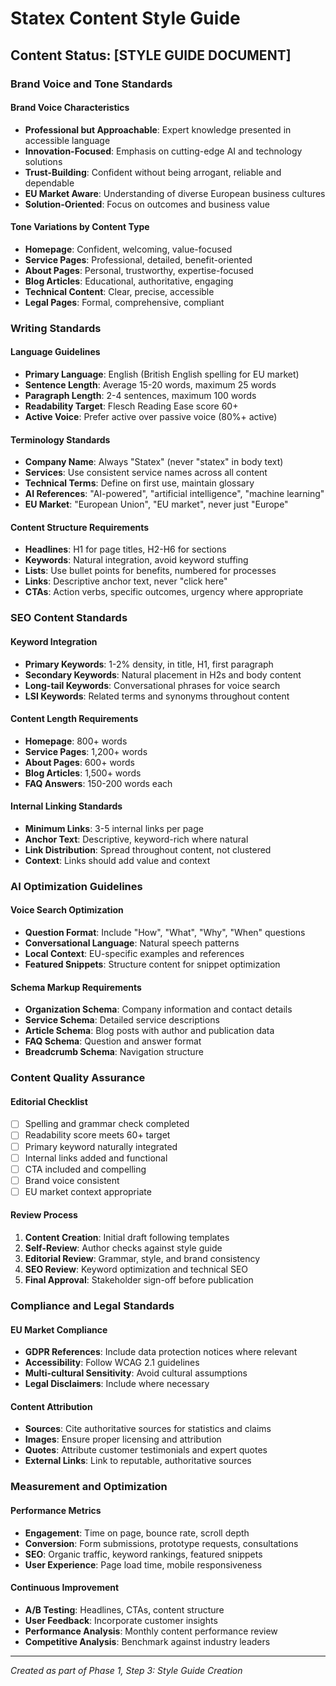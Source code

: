 # Statex Content Style Guide

## Content Status: [STYLE GUIDE DOCUMENT]

### Brand Voice and Tone Standards

#### Brand Voice Characteristics
- **Professional but Approachable**: Expert knowledge presented in accessible language
- **Innovation-Focused**: Emphasis on cutting-edge AI and technology solutions
- **Trust-Building**: Confident without being arrogant, reliable and dependable
- **EU Market Aware**: Understanding of diverse European business cultures
- **Solution-Oriented**: Focus on outcomes and business value

#### Tone Variations by Content Type
- **Homepage**: Confident, welcoming, value-focused
- **Service Pages**: Professional, detailed, benefit-oriented  
- **About Pages**: Personal, trustworthy, expertise-focused
- **Blog Articles**: Educational, authoritative, engaging
- **Technical Content**: Clear, precise, accessible
- **Legal Pages**: Formal, comprehensive, compliant

### Writing Standards

#### Language Guidelines
- **Primary Language**: English (British English spelling for EU market)
- **Sentence Length**: Average 15-20 words, maximum 25 words
- **Paragraph Length**: 2-4 sentences, maximum 100 words
- **Readability Target**: Flesch Reading Ease score 60+
- **Active Voice**: Prefer active over passive voice (80%+ active)

#### Terminology Standards
- **Company Name**: Always "Statex" (never "statex" in body text)
- **Services**: Use consistent service names across all content
- **Technical Terms**: Define on first use, maintain glossary
- **AI References**: "AI-powered", "artificial intelligence", "machine learning"
- **EU Market**: "European Union", "EU market", never just "Europe"

#### Content Structure Requirements
- **Headlines**: H1 for page titles, H2-H6 for sections
- **Keywords**: Natural integration, avoid keyword stuffing
- **Lists**: Use bullet points for benefits, numbered for processes
- **Links**: Descriptive anchor text, never "click here"
- **CTAs**: Action verbs, specific outcomes, urgency where appropriate

### SEO Content Standards

#### Keyword Integration
- **Primary Keywords**: 1-2% density, in title, H1, first paragraph
- **Secondary Keywords**: Natural placement in H2s and body content
- **Long-tail Keywords**: Conversational phrases for voice search
- **LSI Keywords**: Related terms and synonyms throughout content

#### Content Length Requirements
- **Homepage**: 800+ words
- **Service Pages**: 1,200+ words
- **About Pages**: 600+ words
- **Blog Articles**: 1,500+ words
- **FAQ Answers**: 150-200 words each

#### Internal Linking Standards
- **Minimum Links**: 3-5 internal links per page
- **Anchor Text**: Descriptive, keyword-rich where natural
- **Link Distribution**: Spread throughout content, not clustered
- **Context**: Links should add value and context

### AI Optimization Guidelines

#### Voice Search Optimization
- **Question Format**: Include "How", "What", "Why", "When" questions
- **Conversational Language**: Natural speech patterns
- **Local Context**: EU-specific examples and references
- **Featured Snippets**: Structure content for snippet optimization

#### Schema Markup Requirements
- **Organization Schema**: Company information and contact details
- **Service Schema**: Detailed service descriptions
- **Article Schema**: Blog posts with author and publication data
- **FAQ Schema**: Question and answer format
- **Breadcrumb Schema**: Navigation structure

### Content Quality Assurance

#### Editorial Checklist
- [ ] Spelling and grammar check completed
- [ ] Readability score meets 60+ target
- [ ] Primary keyword naturally integrated
- [ ] Internal links added and functional
- [ ] CTA included and compelling
- [ ] Brand voice consistent
- [ ] EU market context appropriate

#### Review Process
1. **Content Creation**: Initial draft following templates
2. **Self-Review**: Author checks against style guide
3. **Editorial Review**: Grammar, style, and brand consistency
4. **SEO Review**: Keyword optimization and technical SEO
5. **Final Approval**: Stakeholder sign-off before publication

### Compliance and Legal Standards

#### EU Market Compliance
- **GDPR References**: Include data protection notices where relevant
- **Accessibility**: Follow WCAG 2.1 guidelines
- **Multi-cultural Sensitivity**: Avoid cultural assumptions
- **Legal Disclaimers**: Include where necessary

#### Content Attribution
- **Sources**: Cite authoritative sources for statistics and claims
- **Images**: Ensure proper licensing and attribution
- **Quotes**: Attribute customer testimonials and expert quotes
- **External Links**: Link to reputable, authoritative sources

### Measurement and Optimization

#### Performance Metrics
- **Engagement**: Time on page, bounce rate, scroll depth
- **Conversion**: Form submissions, prototype requests, consultations
- **SEO**: Organic traffic, keyword rankings, featured snippets
- **User Experience**: Page load time, mobile responsiveness

#### Continuous Improvement
- **A/B Testing**: Headlines, CTAs, content structure
- **User Feedback**: Incorporate customer insights
- **Performance Analysis**: Monthly content performance review
- **Competitive Analysis**: Benchmark against industry leaders

---
*Created as part of Phase 1, Step 3: Style Guide Creation* 